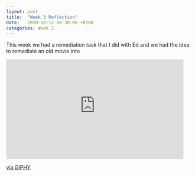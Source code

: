 ```yaml
---
layout: post
title:  "Week 3 Reflection"
date:   2020-10-12 10:30:00 +0100
categories: Week 2
---
```

This week we had a remediation task that I did with Ed and we had the idea to remediate an old movie into 

<iframe src="https://falmouthac-my.sharepoint.com/personal/ef203074_falmouth_ac_uk/Documents/Microsoft%20Teams%20Chat%20Files/Vr_movie.gif" width="480" height="270" frameBorder="0" allowFullScreen></iframe><p><a href="https://giphy.com/gifs/RM5ntK7mRv0nmgKcRP">via GIPHY</a></p>
